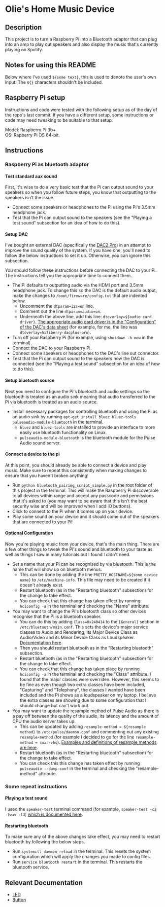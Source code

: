 # Olie's Home Music Device
## Description
This project is to turn a Raspberry Pi into a Bluetooth adaptor that can plug into an amp to play out speakers and also display the music that's currently playing on Spotify.

## Notes for using this README
Below where I've used `${some text}`, this is used to denote the user's own input. The `${}` characters shouldn't be included.

## Raspberry Pi setup
Instructions and code were tested with the following setup as of the day of the repo's last commit. If you have a different setup, some instructions or code may need tweaking to be suitable to that setup.

Model: Raspberry Pi 3b+<br/>OS: Rapberry Pi OS 64-bit.

## Instructions
### Raspberry Pi as bluetooth adaptor
#### Test standard aux sound
First, it's wise to do a very basic test that the Pi can output sound to your speakers so when you follow future steps, you know that outputting to the speakers isn't the issue.
* Connect some speakers or headphones to the Pi using the Pi's 3.5mm headphone jack.
* Test that the Pi can output sound to the speakers (see the "Playing a test sound" subsection for an idea of how to do this).

#### Setup DAC
I've bought an external DAC (specifically the [DAC2 Pro](https://www.hifiberry.com/shop/boards/hifiberry-dac2-pro/)) in an attempt to improve the sound quality of the system. If you have one, you'll need to follow the below instructions to set it up. Otherwise, you can ignore this subsection.

You should follow these instructions before connecting the DAC to your Pi. The instructions tell you the appropriate time to connect them.
* The Pi defaults to outputting audio via the HDMI port and 3.5mm headphone jack. To change this so the DAC is the default audio output, make the changes to `/boot/firmware/config.txt` that are indented below.
  * Uncomment the `dtparam=i2s=on` line.
  * Comment out the line `dtparam=audio=on`.
  * Underneath the above line, add this line: `dtoverlay=${audio card driver}`.  [The appropriate audio card driver is in the "Configuration" of the DAC's data sheet](hifiberry.com/docs/) (for example, for me, the line was `dtoverlay=hifiberry-dacplus-pro`).
* Turn off your Raspberry Pi (for example, using `shutdown -h now` in the terminal).
* Connect the DAC to your Raspberry Pi.
* Connect some speakers or headphones to the DAC's line out connector.
* Test that the Pi can output sound to the speakers now the DAC is connected (see the "Playing a test sound" subsection for an idea of how to do this).

#### Setup bluetooth source
Next you need to configure the Pi's bluetooth and audio settings so the bluetooth is treated as an audio sink meaning that audio transferred to the Pi via bluetooth is treated as an audio source.
* Install necessary packages for controlling bluetooth and using the Pi as an audio sink by running `apt-get install bluez bluez-tools pulseaudio-module-bluetooth` in the terminal.
  * `bluez` and `bluez-tools` are installed to provide an interface to more easily use bluetooth functionality on Linux.
  * `pulseaudio-module-bluetooth` is the bluetooth module for the Pulse Audio sound server.

#### Connect a device to the pi
At this point, you should already be able to connect a device and play music. Make sure to repeat this consistently when making changes to ensure that you haven't broken anything!
* Run `python bluetooth_pairing_script_simple.py` in the root folder of this project in the terminal. This will make the Raspberry Pi discoverable to all devices within range and accept any passcode and permissions that it's asked to (you may want to be aware that this isn't the best security wise and will be improved when I add IO buttons).
* Click to connect to the Pi when it comes up on your device.
* Play some sound on your device and it should come out of the speakers that are connected to your Pi!

#### Optional Configuration
Now you're playing music from your device, that's the main thing. There are a few other things to tweak the Pi's sound and bluetooth to your taste as well as things I saw in many tutorials but I found I didn't need.

* Set a name that your Pi can be recognised by via bluetooth. This is the name that will show up on bluetooth menus.
  * This can be done by adding the line `PRETTY_HOSTNAME=${some device name}` to `/etc/machine-info`. This file may need to be created if it doesn't already exist.
  * Restart bluetooth (as in the "Restarting bluetooth" subsection) for the change to take effect.
  * You can check that this change has taken effect by running `hciconfig -a` in the terminal and checking the "Name" attribute.
* You may want to change the Pi's bluetooth class so other devices recognise that the Pi is a bluetooth speaker.
  * You can do this by adding `Class=0x240414` to the `[General]` section in `/etc/bluetooth/main.conf`. This sets the device's major service classes to Audio and Rendering; its Major Device Class as Audio/Video and its Minor Device Class as Loudspeaker. [Documentation here](https://www.ampedrftech.com/datasheets/cod_definition.pdf).
  * Then you should restart bluetooth as in the "Restarting bluetooth" subsection.
  * Restart bluetooth (as in the "Restarting bluetooth" subsection) for the change to take effect.
  * You can check that this change has taken place by running `hciconfig -a` in the terminal and checking the "Class" attribute. I found that the major classes were overriden. However, this seems to be fine as even though two extra classes have been included, "Capturing" and "Telephony", the classes I wanted have been included and the Pi shows as a loudspeaker on my laptop. I believe the extra classes are showing due to some configuration that I should change but can't work out.
* You may want to update the resample method of Pulse Audio as there is a pay off between the quality of the audio, its latency and the amount of CPU the audio server takes up.
  * This can be updated by adding `resample-method = ${resample method}` to `/etc/pulse/daemon.conf` and commenting out any existing `resample-method` (for example I decided to go for the line `resample-method = soxr-vhq`). [Examples and definitions of resample methods are here](https://manpages.debian.org/unstable/pulseaudio/pulse-daemon.conf.5.en.html#resample_method=).
  * Restart bluetooth (as in the "Restarting bluetooth" subsection) for the change to take effect.
  * You can check this this change has taken effect by running `pulseaudio --dump-conf` in the terminal and checking the "resample-method" attribute.

### Some repeat instructions
#### Playing a test sound
I used the `speaker-test` terminal command (for example, `speaker-test -c2 -twav -l3`) [which is documented here](https://linux.die.net/man/1/speaker-test).

#### Restarting bluetooth
To make sure any of the above changes take effect, you may need to restart bluetooth by following the below steps.
* Run `systemctl daemon-reload` in the terminal. This resets the system configuration which will apply the changes you made to config files.
* Run `service bluetooth restart` in the terminal. This restarts the bluetooth service.

## Relevant Documentation
* [LED](https://gpiozero.readthedocs.io/en/stable/api_output.html#led)
* [Button](https://gpiozero.readthedocs.io/en/stable/api_input.html#button)

